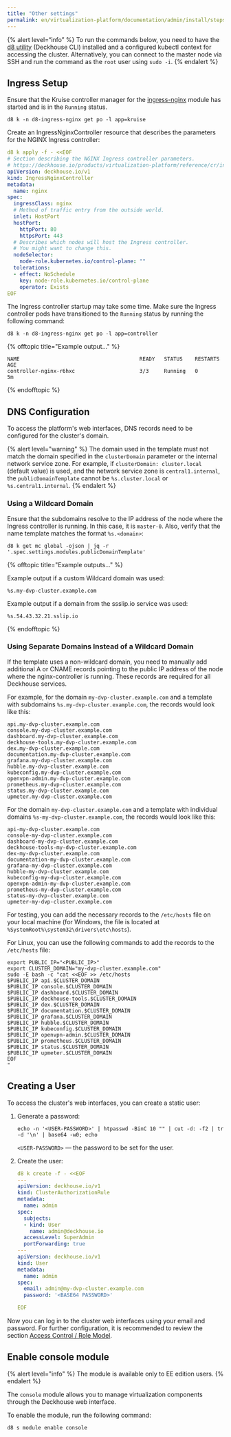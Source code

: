 ```yaml
---
title: "Other settings"
permalink: en/virtualization-platform/documentation/admin/install/steps/ingress.html
---
```


{% alert level=“info” %}
To run the commands below, you need to have the [d8 utility](/products/virtualization-platform/reference/console-utilities/d8.html) (Deckhouse CLI) installed and a configured kubectl context for accessing the cluster.
Alternatively, you can connect to the master node via SSH and run the command as the `root` user using `sudo -i`.
{% endalert %}

## Ingress Setup

Ensure that the Kruise controller manager for the [ingress-nginx](/products/kubernetes-platform/documentation/v1/modules/ingress-nginx/) module has started and is in the `Running` status.

```shell
d8 k -n d8-ingress-nginx get po -l app=kruise
```

Create an IngressNginxController resource that describes the parameters for the NGINX Ingress controller:

```yaml
d8 k apply -f - <<EOF
# Section describing the NGINX Ingress controller parameters.
# https://deckhouse.io/products/virtualization-platform/reference/cr/ingressnginxcontroller.html
apiVersion: deckhouse.io/v1
kind: IngressNginxController
metadata:
  name: nginx
spec:
  ingressClass: nginx
  # Method of traffic entry from the outside world.
  inlet: HostPort
  hostPort:
    httpPort: 80
    httpsPort: 443
  # Describes which nodes will host the Ingress controller.
  # You might want to change this.
  nodeSelector:
    node-role.kubernetes.io/control-plane: ""
  tolerations:
  - effect: NoSchedule
    key: node-role.kubernetes.io/control-plane
    operator: Exists
EOF
```

The Ingress controller startup may take some time. Make sure the Ingress controller pods have transitioned to the `Running` status by running the following command:

```shell
d8 k -n d8-ingress-nginx get po -l app=controller
```

{% offtopic title="Example output..." %}

```console
NAME                                       READY   STATUS    RESTARTS   AGE
controller-nginx-r6hxc                     3/3     Running   0          5m
```

{% endofftopic %}

## DNS Configuration

To access the platform's web interfaces, DNS records need to be configured for the cluster's domain.

{% alert level="warning" %}
The domain used in the template must not match the domain specified in the `clusterDomain` parameter or the internal network service zone. For example, if `clusterDomain: cluster.local` (default value) is used, and the network service zone is `central1.internal`, the `publicDomainTemplate` cannot be `%s.cluster.local` or `%s.central1.internal`.
{% endalert %}

### Using a Wildcard Domain

Ensure that the subdomains resolve to the IP address of the node where the Ingress controller is running. In this case, it is `master-0`. Also, verify that the name template matches the format `%s.<domain>`:

```shell
d8 k get mc global -ojson | jq -r '.spec.settings.modules.publicDomainTemplate'
```

{% offtopic title="Example outputs..." %}

Example output if a custom Wildcard domain was used:

```console
%s.my-dvp-cluster.example.com
```

Example output if a domain from the ssslip.io service was used:

```console
%s.54.43.32.21.sslip.io
```

{% endofftopic %}

### Using Separate Domains Instead of a Wildcard Domain

If the template uses a non-wildcard domain, you need to manually add additional A or CNAME records pointing to the public IP address of the node where the nginx-controller is running. These records are required for all Deckhouse services.

For example, for the domain `my-dvp-cluster.example.com` and a template with subdomains `%s.my-dvp-cluster.example.com`, the records would look like this:

```console
api.my-dvp-cluster.example.com
console.my-dvp-cluster.example.com
dashboard.my-dvp-cluster.example.com
deckhouse-tools.my-dvp-cluster.example.com
dex.my-dvp-cluster.example.com
documentation.my-dvp-cluster.example.com
grafana.my-dvp-cluster.example.com
hubble.my-dvp-cluster.example.com
kubeconfig.my-dvp-cluster.example.com
openvpn-admin.my-dvp-cluster.example.com
prometheus.my-dvp-cluster.example.com
status.my-dvp-cluster.example.com
upmeter.my-dvp-cluster.example.com
```

For the domain `my-dvp-cluster.example.com` and a template with individual domains `%s-my-dvp-cluster.example.com`, the records would look like this:

```console
api-my-dvp-cluster.example.com
console-my-dvp-cluster.example.com
dashboard-my-dvp-cluster.example.com
deckhouse-tools-my-dvp-cluster.example.com
dex-my-dvp-cluster.example.com
documentation-my-dvp-cluster.example.com
grafana-my-dvp-cluster.example.com
hubble-my-dvp-cluster.example.com
kubeconfig-my-dvp-cluster.example.com
openvpn-admin-my-dvp-cluster.example.com
prometheus-my-dvp-cluster.example.com
status-my-dvp-cluster.example.com
upmeter-my-dvp-cluster.example.com
```

For testing, you can add the necessary records to the `/etc/hosts` file on your local machine (for Windows, the file is located at `%SystemRoot%\system32\drivers\etc\hosts`).

For Linux, you can use the following commands to add the records to the `/etc/hosts` file:

```shell
export PUBLIC_IP="<PUBLIC_IP>"
export CLUSTER_DOMAIN="my-dvp-cluster.example.com"
sudo -E bash -c "cat <<EOF >> /etc/hosts
$PUBLIC_IP api.$CLUSTER_DOMAIN
$PUBLIC_IP console.$CLUSTER_DOMAIN
$PUBLIC_IP dashboard.$CLUSTER_DOMAIN
$PUBLIC_IP deckhouse-tools.$CLUSTER_DOMAIN
$PUBLIC_IP dex.$CLUSTER_DOMAIN
$PUBLIC_IP documentation.$CLUSTER_DOMAIN
$PUBLIC_IP grafana.$CLUSTER_DOMAIN
$PUBLIC_IP hubble.$CLUSTER_DOMAIN
$PUBLIC_IP kubeconfig.$CLUSTER_DOMAIN
$PUBLIC_IP openvpn-admin.$CLUSTER_DOMAIN
$PUBLIC_IP prometheus.$CLUSTER_DOMAIN
$PUBLIC_IP status.$CLUSTER_DOMAIN
$PUBLIC_IP upmeter.$CLUSTER_DOMAIN
EOF
"
```

## Creating a User

To access the cluster's web interfaces, you can create a static user:

1. Generate a password:

   ```shell
   echo -n '<USER-PASSWORD>' | htpasswd -BinC 10 "" | cut -d: -f2 | tr -d '\n' | base64 -w0; echo
   ```

   `<USER-PASSWORD>` — the password to be set for the user.

1. Create the user:

   ```yaml
   d8 k create -f - <<EOF
   ---
   apiVersion: deckhouse.io/v1
   kind: ClusterAuthorizationRule
   metadata:
     name: admin
   spec:
     subjects:
     - kind: User
       name: admin@deckhouse.io
     accessLevel: SuperAdmin
     portForwarding: true
   ---
   apiVersion: deckhouse.io/v1
   kind: User
   metadata:
     name: admin
   spec:
     email: admin@my-dvp-cluster.example.com
     password: '<BASE64 PASSWORD>'

   EOF
   ```

Now you can log in to the cluster web interfaces using your email and password. For further configuration, it is recommended to review the section [Access Control / Role Model](../../platform-management/access-control/role-model.html).

## Enable console module

{% alert level="info" %}
The module is available only to EE edition users.
{% endalert %}

The `console` module allows you to manage virtualization components through the Deckhouse web interface.

To enable the module, run the following command:

```shell
d8 s module enable console
```
